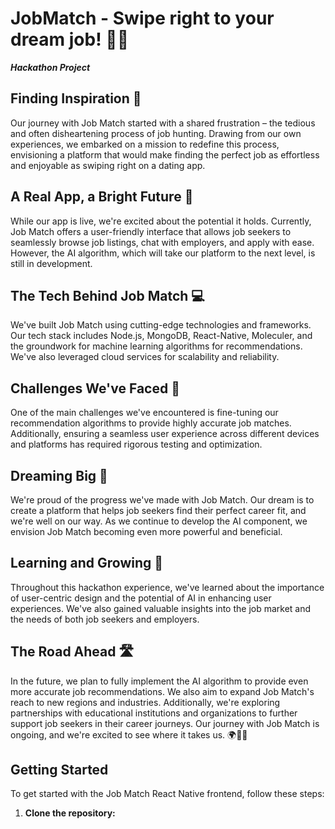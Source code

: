 # JobMatch - Swipe right to your dream job! 💼🚀

***Hackathon Project***

## Finding Inspiration 🌟

Our journey with Job Match started with a shared frustration – the tedious and often disheartening process of job hunting. Drawing from our own experiences, we embarked on a mission to redefine this process, envisioning a platform that would make finding the perfect job as effortless and enjoyable as swiping right on a dating app.

## A Real App, a Bright Future 📱

While our app is live, we're excited about the potential it holds. Currently, Job Match offers a user-friendly interface that allows job seekers to seamlessly browse job listings, chat with employers, and apply with ease. However, the AI algorithm, which will take our platform to the next level, is still in development.

## The Tech Behind Job Match 💻

We've built Job Match using cutting-edge technologies and frameworks. Our tech stack includes Node.js, MongoDB, React-Native, Moleculer, and the groundwork for machine learning algorithms for recommendations. We've also leveraged cloud services for scalability and reliability.

## Challenges We've Faced 🤔

One of the main challenges we've encountered is fine-tuning our recommendation algorithms to provide highly accurate job matches. Additionally, ensuring a seamless user experience across different devices and platforms has required rigorous testing and optimization.

## Dreaming Big 🚀

We're proud of the progress we've made with Job Match. Our dream is to create a platform that helps job seekers find their perfect career fit, and we're well on our way. As we continue to develop the AI component, we envision Job Match becoming even more powerful and beneficial.

## Learning and Growing 🧠

Throughout this hackathon experience, we've learned about the importance of user-centric design and the potential of AI in enhancing user experiences. We've also gained valuable insights into the job market and the needs of both job seekers and employers.

## The Road Ahead 🛣️

In the future, we plan to fully implement the AI algorithm to provide even more accurate job recommendations. We also aim to expand Job Match's reach to new regions and industries. Additionally, we're exploring partnerships with educational institutions and organizations to further support job seekers in their career journeys. Our journey with Job Match is ongoing, and we're excited to see where it takes us. 🌍🌆🚀

## Getting Started

To get started with the Job Match React Native frontend, follow these steps:

1. **Clone the repository:**

   ```bash
